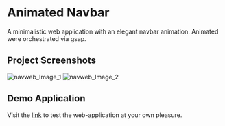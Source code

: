 # Animated Navbar

A minimalistic web application with an elegant navbar animation. Animated were orchestrated via gsap. 

## Project Screenshots
![navweb_Image_1](https://i.postimg.cc/QtQs5JRD/Screenshot-5.png)
![navweb_Image_2](https://i.postimg.cc/hjPMbSYG/Screenshot-7.png)

## Demo Application
Visit the [link](https://three-js-spinme-website.vercel.app/) to test the web-application at your own pleasure.
